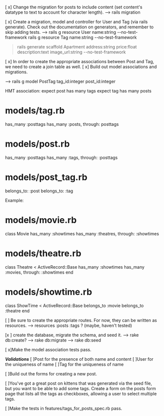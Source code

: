[ x] Change the migration for posts to include content (set content's datatype to text to account for character length).
--> rails migration

[ x] Create a migration, model and controller for User and Tag (via rails generate). Check out the documentation on generators, and remember to skip adding tests.
-->
rails g resource User name:string --no-test-framework
rails g resource Tag name:string --no-test-framework

> rails generate scaffold Apartment address:string price:float description:text image_url:string --no-test-framework

[ x] In order to create the appropriate associations between Post and Tag, we need to create a join table as well.
[ x] Build out model associations and migrations.

--> rails g model PostTag tag_id:integer post_id:integer

HMT association:
expect post has many tags
expect tag has many posts

# models/tag.rb
has_many :posttags
has_many :posts, through: posttags

# models/post.rb
has_many :posttags
has_many :tags, through: :posttags

# models/post_tag.rb
belongs_to: :post
belongs_to: :tag


Example:
# models/movie.rb
class Movie
has_many :showtimes
has_many :theatres, through: :showtimes


# models/theatre.rb
class Theatre < ActiveRecord::Base
  has_many :showtimes
  has_many :movies, through: :showtimes
end

# models/showtime.rb
class ShowTime < ActiveRecord::Base
  belongs_to :movie
  belongs_to :theatre
end




[ ] Be sure to create the appropriate routes. For now, they can be written as resources.
--> resources :posts :tags ?
(maybe, haven't tested)

[x ] create the database, migrate the schema, and seed it.
--> rake db:create?
--> rake db:migrate
--> rake db:seed


[ x]Make the model association tests pass.


***Validations***
[ ]Post for the presence of both name and content
[ ]User for the uniqueness of name
[ ]Tag for the uniqueness of name

[ ]Build out the forms for creating a new post.

[ ]You've got a great post on kittens that was generated via the seed file, but you want to be able to add some tags. Create a form on the posts form page that lists all the tags as checkboxes, allowing a user to select multiple tags.

[ ]Make the tests in features/tags_for_posts_spec.rb pass.
